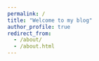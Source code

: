 ```yaml
---
permalink: /
title: "Welcome to my blog"
author_profile: true
redirect_from: 
  - /about/
  - /about.html
---
```


